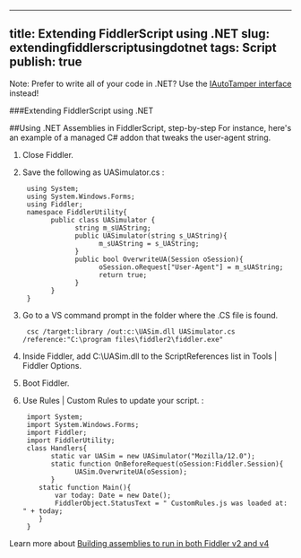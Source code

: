 <!-- http://fiddler2.com/Fiddler/dev/UsingCSharp.asp -->

---
title: Extending FiddlerScript using .NET
slug: extendingfiddlerscriptusingdotnet
tags: Script
publish: true
---


Note: Prefer to write all of your code in .NET?  Use the [IAutoTamper interface](http://fiddler2.com/Fiddler/dev/IFiddlerExtension.asp) instead!

 

###Extending FiddlerScript using .NET

##Using .NET Assemblies in FiddlerScript, step-by-step
For instance, here's an example of a managed C# addon that tweaks the user-agent string.

1. Close Fiddler.

2. Save the following as UASimulator.cs :

        using System;
        using System.Windows.Forms;
        using Fiddler;
        namespace FiddlerUtility{
              public class UASimulator {
                    string m_sUAString;
                    public UASimulator(string s_UAString){
                          m_sUAString = s_UAString;
                    }
                    public bool OverwriteUA(Session oSession){
                          oSession.oRequest["User-Agent"] = m_sUAString;
                          return true;
                    }
              }
        }

    
    
3. Go to a VS command prompt in the folder where the .CS file is found.

		csc /target:library /out:c:\UASim.dll UASimulator.cs /reference:"C:\program files\fiddler2\fiddler.exe"

4. Inside Fiddler, add C:\UASim.dll to the ScriptReferences list in Tools | Fiddler Options.

5. Boot Fiddler.

6. Use Rules | Custom Rules to update your script. :

        import System;
        import System.Windows.Forms;
        import Fiddler;
        import FiddlerUtility;
        class Handlers{
              static var UASim = new UASimulator("Mozilla/12.0");
              static function OnBeforeRequest(oSession:Fiddler.Session){
                    UASim.OverwriteUA(oSession);
              }
           static function Main(){
               var today: Date = new Date();      
               FiddlerObject.StatusText = " CustomRules.js was loaded at: " + today;
           }
        }

    

Learn more about [Building assemblies to run in both Fiddler v2 and v4](http://fiddler2.com/Fiddler/dev/FrameworkTarget.asp)